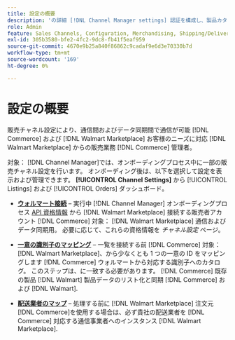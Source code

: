 ```yaml
---
title: 設定の概要
description: 'の詳細 [!DNL Channel Manager settings] 認証を構成し、製品カタログ属性と次の製品間の販売業務の調整に必要な出荷運送業者をマッピングする手順は、次のとおりです。 [!DNL Commerce] および [!DNL Walmart Marketplace].'
role: Admin
feature: Sales Channels, Configuration, Merchandising, Shipping/Delivery
exl-id: 305b3580-bfe2-4fc2-9dc8-fb41f5eaf959
source-git-commit: 4670e9b25a840f86862c9cadaf9e6d3e70330b7d
workflow-type: tm+mt
source-wordcount: '169'
ht-degree: 0%

---
```



# 設定の概要

販売チャネル設定により、通信間およびデータ同期間で通信が可能 [!DNL Commerce] および [!DNL Walmart Marketplace] お客様のニーズに対応 [!DNL Walmart Marketplace] からの販売業務 [!DNL Commerce] 管理者。

対象： [!DNL Channel Manager]では、オンボーディングプロセス中に一部の販売チャネル設定を行います。 オンボーディング後は、以下を選択して設定を表示および管理できます。 **[!UICONTROL Channel Settings]** から [!UICONTROL Listings] および [!UICONTROL Orders] ダッシュボード。

* **[ウォルマート接続](manage-wmt-connection.md)** – 実行中 [!DNL Channel Manager] オンボーディングプロセス [API 資格情報](walmart-requirements.md#generate-a-walmart-marketplace-production-api-key) から [!DNL Walmart Marketplace] 接続する販売者アカウント [!DNL Commerce] 対象： [!DNL Walmart Marketplace] 通信およびデータ同期用。 必要に応じて、これらの資格情報を *チャネル設定* ページ。

* **[一意の識別子のマッピング](map-catalog-attributes.md)** – 一覧を接続する前 [!DNL Commerce] 対象： [!DNL Walmart Marketplace]、から少なくとも 1 つの一意の ID をマッピングします [!DNL Commerce] ウォルマートから対応する識別子へのカタログ。 このステップは、に一致する必要があります。 [!DNL Commerce] 既存の製品 [!DNL Walmart] 製品データのリスト化と同期 [!DNL Commerce] および [!DNL Walmart].

* **[配送業者のマップ](map-shipping-carriers.md)** – 処理する前に [!DNL Walmart Marketplace] 注文元 [!DNL Commerce]を使用する場合は、必ず貴社の配送業者を [!DNL Commerce] 対応する通信事業者へのインスタンス [!DNL Walmart Marketplace].
